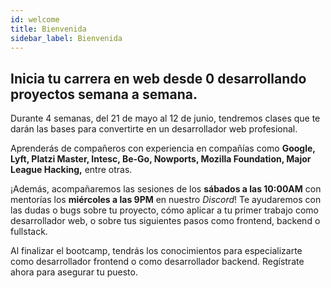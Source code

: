 ```yaml
---
id: welcome
title: Bienvenida
sidebar_label: Bienvenida
---
```

## Inicia tu carrera en web desde 0 desarrollando proyectos semana a semana.

Durante 4 semanas, del 21 de mayo al 12 de junio, tendremos clases que te darán las bases para convertirte en un desarrollador web profesional.

Aprenderás de compañeros con experiencia en compañías como **Google, Lyft, Platzi Master, Intesc, Be-Go, Nowports, Mozilla Foundation, Major League Hacking,** entre otras.

¡Además, acompañaremos las sesiones de los **sábados a las 10:00AM** con mentorías los **miércoles a las 9PM** en nuestro _Discord_! Te ayudaremos con las dudas o bugs sobre tu proyecto, cómo aplicar a tu primer trabajo como desarrollador web, o sobre tus siguientes pasos como frontend, backend o fullstack.

Al finalizar el bootcamp, tendrás los conocimientos para especializarte como desarrollador frontend o como desarrollador backend. Regístrate ahora para asegurar tu puesto.

